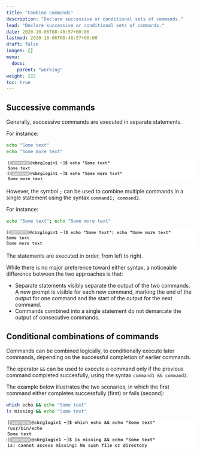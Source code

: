 ```yaml
---
title: "Combine commands"
description: "Declare successive or conditional sets of commands."
lead: "Declare successive or conditional sets of commands."
date: 2020-10-06T08:48:57+00:00
lastmod: 2020-10-06T08:48:57+00:00
draft: false
images: []
menu:
  docs:
    parent: "working"
weight: 222
toc: true
---
```


## Successive commands

Generally, successive commands are executed in separate statements.

For instance:

```bash
echo "Some text"
echo "Some more text"
```

![Declaring multiple commands in separate statements.](commands-separate.png)

However, the symbol `;` can be used to combine multiple commands
in a single statement using the syntax `command1; command2`.

For instance:

```bash
echo "Some text"; echo "Some more text"
```

![Declaring multiple commands in a single statement.](commands-semicolon.png)

The statements are executed in order, from left to right.

While there is no major preference toward either syntax, a noticeable difference
between the two approaches is that:

- Separate statements visibly separate the output of the two commands.
  A new prompt is visible for each new command, marking the end of the output
  for one command and the start of the output for the next command.
- Commands combined into a single statement do not demarcate the output of
  consecutive commands.

## Conditional combinations of commands

Commands can be combined logically, to conditionally execute later commands,
depending on the successful completion of earlier commands.

The operator `&&` can be used to execute a command only if the previous command
completed succesfully, using the syntax `command1 && command2`.

The example below illustrates the two scenarios, in which the first command either
completes successfully (first) or fails (second):

```bash
which echo && echo "Some text"
ls missing && echo "Some text"
```

![Declaring multiple commands in a single statement.](command-and-and.png)

<!-- Link definitions -->
